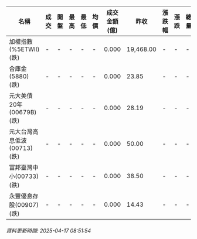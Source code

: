 | 名稱 | 成交 | 開盤 | 最高 | 最低 | 均價 | 成交金額(億) | 昨收 | 漲跌幅 | 漲跌 | 總量 | 昨量 | 振幅 |
| -------- | -------- | -------- | -------- |-------- | -------- | -------- |-------- |-------- |-------- | -------- | -------- |-------- |
|加權指數(%5ETWII) (跌)|-|-|-|-|-|0.000|19,468.00|-|-|-|-|0.00%|
|合庫金(5880) (跌)|-|-|-|-|-|0.000|23.85|-|-|-|-|0.00%|
|元大美債20年(00679B) (跌)|-|-|-|-|-|0.000|28.19|-|-|-|-|0.00%|
|元大台灣高息低波(00713) (跌)|-|-|-|-|-|0.000|50.00|-|-|-|-|0.00%|
|富邦臺灣中小(00733) (跌)|-|-|-|-|-|0.000|38.50|-|-|-|-|0.00%|
|永豐優息存股(00907) (跌)|-|-|-|-|-|0.000|14.43|-|-|-|-|0.00%|
###### 資料更新時間: 2025-04-17 08:51:54